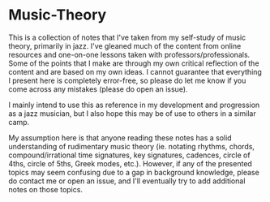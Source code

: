 # Music-Theory
This is a collection of notes that I've taken from my self-study of music theory, primarily in jazz. 
I've gleaned much of the content from online resources and one-on-one lessons taken with 
professors/professionals. Some of the points that I make are through my own critical reflection of the content 
and are based on my own ideas. I cannot guarantee that everything I present here is completely error-free, so please 
do let me know if you come across any mistakes (please do open an issue).

I mainly intend to use this as reference in my development and progression as a jazz musician, 
but I also hope this may be of use to others in a similar camp.

My assumption here is that anyone reading these notes has a solid understanding of rudimentary music theory 
(ie. notating rhythms, chords, compound/irrational time signatures, key signatures, cadences, circle of 4ths, circle of 5ths, 
Greek modes, etc.). However, if any of the presented topics may seem confusing due to a gap in background knowledge, please do 
contact me or open an issue, and I'll eventually try to add additional notes on those topics.
